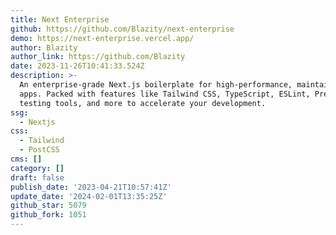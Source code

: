 ```yaml
---
title: Next Enterprise
github: https://github.com/Blazity/next-enterprise
demo: https://next-enterprise.vercel.app/
author: Blazity
author_link: https://github.com/Blazity
date: 2023-11-26T10:41:33.524Z
description: >-
  An enterprise-grade Next.js boilerplate for high-performance, maintainable
  apps. Packed with features like Tailwind CSS, TypeScript, ESLint, Prettier,
  testing tools, and more to accelerate your development.
ssg:
  - Nextjs
css:
  - Tailwind
  - PostCSS
cms: []
category: []
draft: false
publish_date: '2023-04-21T10:57:41Z'
update_date: '2024-02-01T13:35:25Z'
github_star: 5079
github_fork: 1051
---
```

